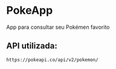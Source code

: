 # PokeApp
App para consultar seu Pokémen favorito

## API utilizada:
    https://pokeapi.co/api/v2/pokemon/
